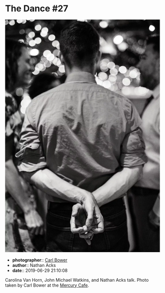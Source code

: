 # The Dance \#27

![Carolina Van Horn, John Michael Watkins, and Nathan Acks talk](assets/2019-06-29-set-4-the-dance-27.webp)

* **photographer**:: [Carl Bower](https://carlbowerphotos.com)  
* **author**:: Nathan Acks  
* **date**:: 2019-06-29 21:10:08

Carolina Van Horn, John Michael Watkins, and Nathan Acks talk. Photo taken by Carl Bower at the [Mercury Cafe](http://mercurycafe.com).
